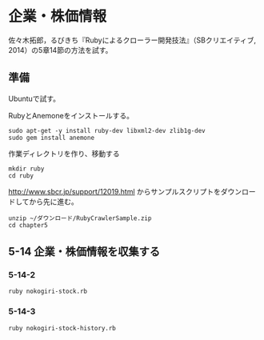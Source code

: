 # 企業・株価情報

佐々木拓郎，るびきち『Rubyによるクローラー開発技法』（SBクリエイティブ, 2014）の5章14節の方法を試す。

## 準備

Ubuntuで試す。

RubyとAnemoneをインストールする。

```
sudo apt-get -y install ruby-dev libxml2-dev zlib1g-dev
sudo gem install anemone
```

作業ディレクトリを作り、移動する

```
mkdir ruby
cd ruby
```

http://www.sbcr.jp/support/12019.html からサンプルスクリプトをダウンロードしてから先に進む。

```
unzip ~/ダウンロード/RubyCrawlerSample.zip
cd chapter5
```

## 5-14 企業・株価情報を収集する

### 5-14-2

```
ruby nokogiri-stock.rb
```

### 5-14-3

```
ruby nokogiri-stock-history.rb
```
